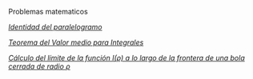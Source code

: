 Problemas matematicos

[*Identidad del paralelogramo*](https://github.com/ricardo-rios/problemas-matematicos-2023/blob/main/ejercicio-19-10-2023-8-55/identidad_del_paralelogramo.md) 


[*Teorema del Valor medio para Integrales*](problema-20-10-2023-10-43/teorema.md)

[*Cálculo del límite de la función I(&rho;) a lo largo de la frontera de una bola cerrada de radio &rho;*](https://github.com/ricardo-rios/problemas-matematicos-2023/blob/main/ejercicio-18-10-2023-14-30/problema_matematico.md)
